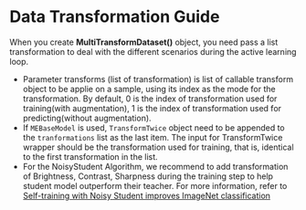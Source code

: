 # Data Transformation Guide

When you create **MultiTransformDataset()** object, you need pass a list transformation to deal with the different scenarios during the active learning loop.

- Parameter transforms (list of transformation) is list of callable transform object to be applie on a sample, using its index as the mode for the transformation. By default, 0 is the index of transformation used for training(with augmentation), 1 is the index of transformation used for predicting(without augmentation).
- If `MEBaseModel` is used, `TransformTwice` object need to be appended to the `tranformations` list as the last item. The input for TransformTwice wrapper should be the transformation used for training, that is, identical to the first transformation in the list.
- For the NoisyStudent Algorithm, we recommend to add transformation of Brightness, Contrast, Sharpness during the training step to help student model outperform their teacher. For more information, refer to [Self-training with Noisy Student improves ImageNet classification](https://arxiv.org/pdf/1911.04252.pdf)

